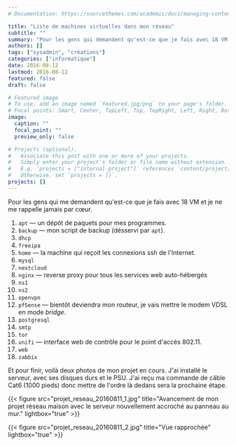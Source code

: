 ```yaml
---
# Documentation: https://sourcethemes.com/academic/docs/managing-content/

title: "Liste de machines virtuelles dans mon réseau"
subtitle: ""
summary: "Pour les gens qui demandent qu'est-ce que je fais avec 18 VM."
authors: []
tags: ["sysadmin", "créations"]
categories: ["informatique"]
date: 2016-08-12
lastmod: 2016-08-12
featured: false
draft: false

# Featured image
# To use, add an image named `featured.jpg/png` to your page's folder.
# Focal points: Smart, Center, TopLeft, Top, TopRight, Left, Right, BottomLeft, Bottom, BottomRight.
image:
  caption: ""
  focal_point: ""
  preview_only: false

# Projects (optional).
#   Associate this post with one or more of your projects.
#   Simply enter your project's folder or file name without extension.
#   E.g. `projects = ["internal-project"]` references `content/project/deep-learning/index.md`.
#   Otherwise, set `projects = []`.
projects: []
---
```


Pour les gens qui me demandent qu'est-ce que je fais avec 18 VM et je ne
me rappelle jamais par cœur.

1. `apt` — un dépôt de paquets pour mes programmes.
2. `backup` — mon script de backup (désservi par `apt`).
3. `dhcp`
4. `freeipa`
5. `home` — la machine qui reçoit les connexions ssh de l'Internet.
6. `mysql`
7. `nextcloud`
8. `nginx` — reverse proxy pour tous les services web auto-hébergés
9. `ns1`
10. `ns2`
11. `openvpn`
12. `pfSense` — bientôt deviendra mon routeur, je vais mettre le modem VDSL en mode *bridge*.
13. `postgresql`
14. `smtp`
15. `tor`
16. `unifi` — interface web de contrôle pour le point d'accès 802.11.
17. `web`
18. `zabbix`

Et pour finir, voilà deux photos de mon projet en cours. J'ai installé
le serveur, avec ses disques durs et le PSU. J'ai reçu ma commande de
câble Cat6 (1000 pieds) donc mettre de l'ordre là dedans sera la
prochaine étape.

{{< figure src="projet_reseau_20160811_1.jpg" title="Avancement de mon projet réseau maison avec le serveur nouvellement accroché au panneau au mur." lightbox="true" >}}

{{< figure src="projet_reseau_20160811_2.jpg" title="Vue rapprochée" lightbox="true" >}}
